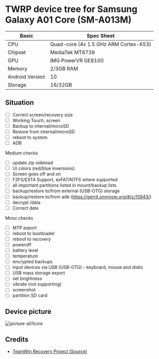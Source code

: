 # TWRP device tree for Samsung Galaxy A01 Core (SM-A013M)

|Basic               |Spec Sheet                                                    |
|--                  |--                                                            |
|CPU                 |Quad-core (4x 1.5 GHz ARM Cortex-A53)                         |
|Chipset             |MediaTek MT6739                                               |
|GPU                 |IMG PowerVR GE8100                                            |
|Memory              |2/3GB RAM                                                     |
|Android Version     |10                                                            |
|Storage             |16/32GB                                                       |

## Situation
- [ ] Correct screen/recovery size
- [ ] Working Touch, screen
- [ ] Backup to internal/microSD
- [ ] Restore from internal/microSD
- [ ] reboot to system
- [ ] ADB

Medium checks
- [ ] update.zip sideload
- [ ] UI colors (red/blue inversions)
- [ ] Screen goes off and on
- [ ] F2FS/EXT4 Support, exFAT/NTFS where supported
- [ ] all important partitions listed in mount/backup lists
- [ ] backup/restore to/from external (USB-OTG) storage
- [ ] backup/restore to/from adb (https://gerrit.omnirom.org/#/c/15943/)
- [ ] decrypt /data
- [ ] Correct date

Minor checks
- [ ] MTP export
- [ ] reboot to bootloader
- [ ] reboot to recovery
- [ ] poweroff
- [ ] battery level
- [ ] temperature
- [ ] encrypted backups
- [ ] input devices via USB (USB-OTG) - keyboard, mouse and disks
- [ ] USB mass storage export
- [ ] set brightness
- [ ] vibrate (not supporting)
- [ ] screenshot
- [ ] partition SD card

## Device picture
![picture-a01core](https://fdn2.gsmarena.com/vv/pics/samsung/samsung-galaxy-a01core-sm-a013-1.jpg)

## Credits
- [TeamWin Recovery Project (Source)](https://github.com/TeamWin)
